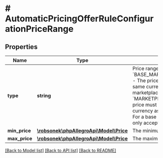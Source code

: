 # # AutomaticPricingOfferRuleConfigurationPriceRange

## Properties

Name | Type | Description | Notes
------------ | ------------- | ------------- | -------------
**type** | **string** | Price range currency type.  * &#x60;BASE_MARKETPLACE_CURRENCY&#x60; - The price must be defined in the same currency as offer base marketplace currency.  * &#x60;MARKETPLACE_CURRENCY&#x60; - The price must be defined in the same currency as marketplace currency. For a base marketplace this is the only accepted value. |
**min_price** | [**\robsonek\phpAllegroApi\Model\Price**](Price.md) | The minimum price that can be set. |
**max_price** | [**\robsonek\phpAllegroApi\Model\Price**](Price.md) | The maximum price that can be set. |

[[Back to Model list]](../../README.md#models) [[Back to API list]](../../README.md#endpoints) [[Back to README]](../../README.md)
